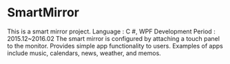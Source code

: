 # SmartMirror
This is a smart mirror project. 
Language : C #, WPF
Development Period : 2015.12~2016.02
The smart mirror is configured by attaching a touch panel to the monitor. 
Provides simple app functionality to users. 
Examples of apps include music, calendars, news, weather, and memos.
